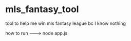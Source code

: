 # mls_fantasy_tool
tool to help me win mls fantasy league bc I know nothing

how to run ---> node app.js 

